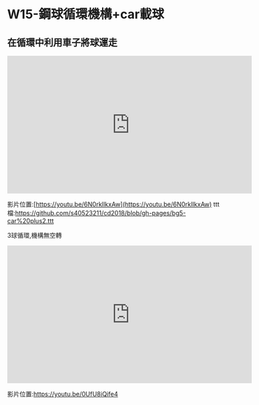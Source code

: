 #  W15-鋼球循環機構+car載球

## 在循環中利用車子將球運走


<iframe width="560" height="315" src="https://www.youtube.com/embed/6N0rkllkxAw" frameborder="0" allow="autoplay; encrypted-media" allowfullscreen></iframe>

影片位置:[https://youtu.be/6N0rkllkxAw](https://youtu.be/6N0rkllkxAw)
ttt檔:https://github.com/s40523211/cd2018/blob/gh-pages/bg5-car%20plus2.ttt


3球循環,機構無空轉

<iframe width="560" height="315" src="https://www.youtube.com/embed/0UfU8iQife4" frameborder="0" allow="autoplay; encrypted-media" allowfullscreen></iframe>

影片位置:https://youtu.be/0UfU8iQife4